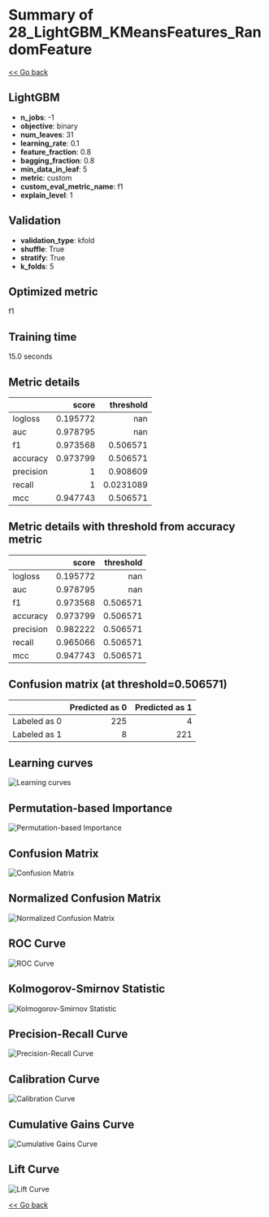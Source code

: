 # Summary of 28_LightGBM_KMeansFeatures_RandomFeature

[<< Go back](../README.md)


## LightGBM
- **n_jobs**: -1
- **objective**: binary
- **num_leaves**: 31
- **learning_rate**: 0.1
- **feature_fraction**: 0.8
- **bagging_fraction**: 0.8
- **min_data_in_leaf**: 5
- **metric**: custom
- **custom_eval_metric_name**: f1
- **explain_level**: 1

## Validation
 - **validation_type**: kfold
 - **shuffle**: True
 - **stratify**: True
 - **k_folds**: 5

## Optimized metric
f1

## Training time

15.0 seconds

## Metric details
|           |    score |   threshold |
|:----------|---------:|------------:|
| logloss   | 0.195772 | nan         |
| auc       | 0.978795 | nan         |
| f1        | 0.973568 |   0.506571  |
| accuracy  | 0.973799 |   0.506571  |
| precision | 1        |   0.908609  |
| recall    | 1        |   0.0231089 |
| mcc       | 0.947743 |   0.506571  |


## Metric details with threshold from accuracy metric
|           |    score |   threshold |
|:----------|---------:|------------:|
| logloss   | 0.195772 |  nan        |
| auc       | 0.978795 |  nan        |
| f1        | 0.973568 |    0.506571 |
| accuracy  | 0.973799 |    0.506571 |
| precision | 0.982222 |    0.506571 |
| recall    | 0.965066 |    0.506571 |
| mcc       | 0.947743 |    0.506571 |


## Confusion matrix (at threshold=0.506571)
|              |   Predicted as 0 |   Predicted as 1 |
|:-------------|-----------------:|-----------------:|
| Labeled as 0 |              225 |                4 |
| Labeled as 1 |                8 |              221 |

## Learning curves
![Learning curves](learning_curves.png)

## Permutation-based Importance
![Permutation-based Importance](permutation_importance.png)
## Confusion Matrix

![Confusion Matrix](confusion_matrix.png)


## Normalized Confusion Matrix

![Normalized Confusion Matrix](confusion_matrix_normalized.png)


## ROC Curve

![ROC Curve](roc_curve.png)


## Kolmogorov-Smirnov Statistic

![Kolmogorov-Smirnov Statistic](ks_statistic.png)


## Precision-Recall Curve

![Precision-Recall Curve](precision_recall_curve.png)


## Calibration Curve

![Calibration Curve](calibration_curve_curve.png)


## Cumulative Gains Curve

![Cumulative Gains Curve](cumulative_gains_curve.png)


## Lift Curve

![Lift Curve](lift_curve.png)



[<< Go back](../README.md)
